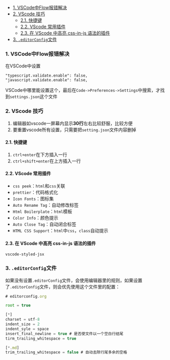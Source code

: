 - [1. VSCode中Flow报错解决](#1-vscode中flow报错解决)
- [2. VScode 技巧](#2-vscode-技巧)
  - [2.1. 快捷键](#21-快捷键)
  - [2.2. VScode 常用插件](#22-vscode-常用插件)
  - [2.3. 在 VScode 中高亮 css-in-js 语法的插件](#23-在-vscode-中高亮-css-in-js-语法的插件)
- [3. `.editorConfig`文件](#3-editorconfig文件)


### 1. VSCode中Flow报错解决

在VSCode中设置
```
"typescript.validate.enable": false,
"javascript.validate.enable": false,
```

VSCode中哪里能设置这个，最后在`Code->Preferences->Settings`中搜索，才找到`settings.json`这个文件

### 2. VScode 技巧

1. 编辑器如vscode一屏幕内显示**30行**左右比较舒服，比较方便
2. 要重置vscode所有设置，只需要把`setting.json`文件内容删掉

#### 2.1. 快捷键

1. `ctrl+enter`在下方插入一行
2. `ctrl+shift+enter`在上方插入一行


#### 2.2. VScode 常用插件

- `css peek`：`html`和`css`关联
- `prettier`：代码格式化
- `Icon Fonts`：图标集
- `Auto Rename Tag`：自动修改标签
- `Html Boilerplate`：`html`模板
- `Color Info`：颜色提示
- `Auto Close Tag`：自动闭合标签
- `HTML CSS Support`：`html`中`css`，`class`自动提示 



#### 2.3. 在 VScode 中高亮 css-in-js 语法的插件

`vscode-styled-jsx`



### 3. `.editorConfig`文件

 如果没有设置`.editorConfig`文件，会使用编辑器里的规则，如果设置了`.editorConfig`文件，则会优先使用这个文件里的配置：
``` js
# editorconfig.org

root = true

[*]
charset = utf-8
indent_size = 2
indent_syle = space
insert_final_newline = true # 是否使文件以一个空白行结尾
tirm_trailing_whitespace = true

[*.md]
trim_trailing_whitespace = false # 自动去除行尾多余的空格
```


